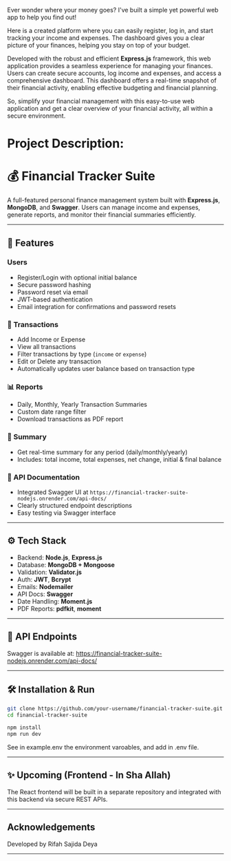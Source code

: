 Ever wonder where your money goes? I've built a simple yet powerful web app to help you find out!

Here is a created platform where you can easily register, log in, and start tracking your income and expenses. The dashboard gives you a clear picture of your finances, helping you stay on top of your budget.

Developed with the robust and efficient **Express.js** framework, this web application provides a seamless experience for managing your finances. Users can create secure accounts, log income and expenses, and access a comprehensive dashboard. This dashboard offers a real-time snapshot of their financial activity, enabling effective budgeting and financial planning.

So, simplify your financial management with this easy-to-use web application and get a clear overview of your financial activity, all within a secure environment.

# Project Description:


# 💰 Financial Tracker Suite

A full-featured personal finance management system built with **Express.js**, **MongoDB**, and **Swagger**. Users can manage income and expenses, generate reports, and monitor their financial summaries efficiently.

---

## 🚀 Features

### Users
- Register/Login with optional initial balance
- Secure password hashing
- Password reset via email
- JWT-based authentication
- Email integration for confirmations and password resets

### 💸 Transactions
- Add Income or Expense
- View all transactions
- Filter transactions by type (`income` or `expense`)
- Edit or Delete any transaction
- Automatically updates user balance based on transaction type

### 📊 Reports
- Daily, Monthly, Yearly Transaction Summaries
- Custom date range filter
- Download transactions as PDF report

### 🧾 Summary
- Get real-time summary for any period (daily/monthly/yearly)
- Includes: total income, total expenses, net change, initial & final balance

### 📑 API Documentation
- Integrated Swagger UI at `https://financial-tracker-suite-nodejs.onrender.com/api-docs/`
- Clearly structured endpoint descriptions
- Easy testing via Swagger interface

---

## ⚙️ Tech Stack

- Backend: **Node.js**, **Express.js**
- Database: **MongoDB + Mongoose**
- Validation: **Validator.js**
- Auth: **JWT**, **Bcrypt**
- Emails: **Nodemailer**
- API Docs: **Swagger**
- Date Handling: **Moment.js**
- PDF Reports: **pdfkit**, **moment**


---

## 🧪 API Endpoints

Swagger is available at: https://financial-tracker-suite-nodejs.onrender.com/api-docs/

---


## 🛠️ Installation & Run

```bash
git clone https://github.com/your-username/financial-tracker-suite.git
cd financial-tracker-suite

npm install
npm run dev

```

See in example.env the environment varoables, and add in .env file.

---

## ✨ Upcoming (Frontend - In Sha Allah)
The React frontend will be built in a separate repository and integrated with this backend via secure REST APIs.

---

## Acknowledgements
Developed by Rifah Sajida Deya

---